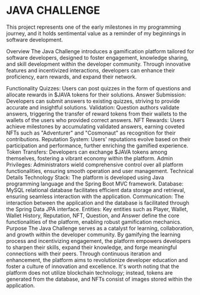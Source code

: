 # JAVA CHALLENGE
This project represents one of the early milestones in my programming journey, and it holds sentimental value as a reminder of my beginnings in software development.

Overview
The Java Challenge introduces a gamification platform tailored for software developers, designed to foster engagement, knowledge sharing, and skill development within the developer community. Through innovative features and incentivized interactions, developers can enhance their proficiency, earn rewards, and expand their network.

Functionality
Quizzes: Users can post quizzes in the form of questions and allocate rewards in $JAVA tokens for their solutions.
Answer Submission: Developers can submit answers to existing quizzes, striving to provide accurate and insightful solutions.
Validation: Question authors validate answers, triggering the transfer of reward tokens from their wallets to the wallets of the users who provided correct answers.
NFT Rewards: Users achieve milestones by accumulating validated answers, earning coveted NFTs such as "Adventurer" and "Cosmonaut" as recognition for their contributions.
Reputation System: Users' reputations evolve based on their participation and performance, further enriching the gamified experience.
Token Transfers: Developers can exchange $JAVA tokens among themselves, fostering a vibrant economy within the platform.
Admin Privileges: Administrators wield comprehensive control over all platform functionalities, ensuring smooth operation and user management.
Technical Details
Technology Stack: The platform is developed using Java programming language and the Spring Boot MVC framework.
Database: MySQL relational database facilitates efficient data storage and retrieval, ensuring seamless interaction with the application.
Communication: The interaction between the application and the database is facilitated through the Spring Data JPA interface.
Entities: Key entities such as Player, Wallet, Wallet History, Reputation, NFT, Question, and Answer define the core functionalities of the platform, enabling robust gamification mechanics.
Purpose
The Java Challenge serves as a catalyst for learning, collaboration, and growth within the developer community. By gamifying the learning process and incentivizing engagement, the platform empowers developers to sharpen their skills, expand their knowledge, and forge meaningful connections with their peers. Through continuous iteration and enhancement, the platform aims to revolutionize developer education and foster a culture of innovation and excellence. It's worth noting that the platform does not utilize blockchain technology; instead, tokens are generated from the database, and NFTs consist of images stored within the application.
